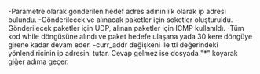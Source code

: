 -Parametre olarak gönderilen hedef adres adının ilk olarak ip adresi bulundu.
-Gönderilecek ve alınacak paketler için soketler oluşturuldu.
-Gönderilecek paketler için UDP, alınan paketler için ICMP kullanıldı.
-Tüm kod while döngüsüne alındı ve paket hedefe ulaşana yada 30 kere döngüye girene kadar devam eder.
-curr_addr değişkeni ile ttl değerindeki yönlendiricinin ip adresini tutar. Cevap gelmez ise dosyada "*" koyarak giğer adıma geçer.
